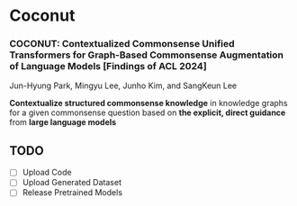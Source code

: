 # Coconut

### **COCONUT: Contextualized Commonsense Unified Transformers for Graph-Based Commonsense Augmentation of Language Models \[Findings of ACL 2024]**
Jun-Hyung Park, Mingyu Lee, Junho Kim, and SangKeun Lee

**Contextualize structured commonsense knowledge** in knowledge graphs for a given commonsense question based on **the explicit, direct guidance** from **large language models**

## TODO
- [ ] Upload Code
- [ ] Upload Generated Dataset
- [ ] Release Pretrained Models
